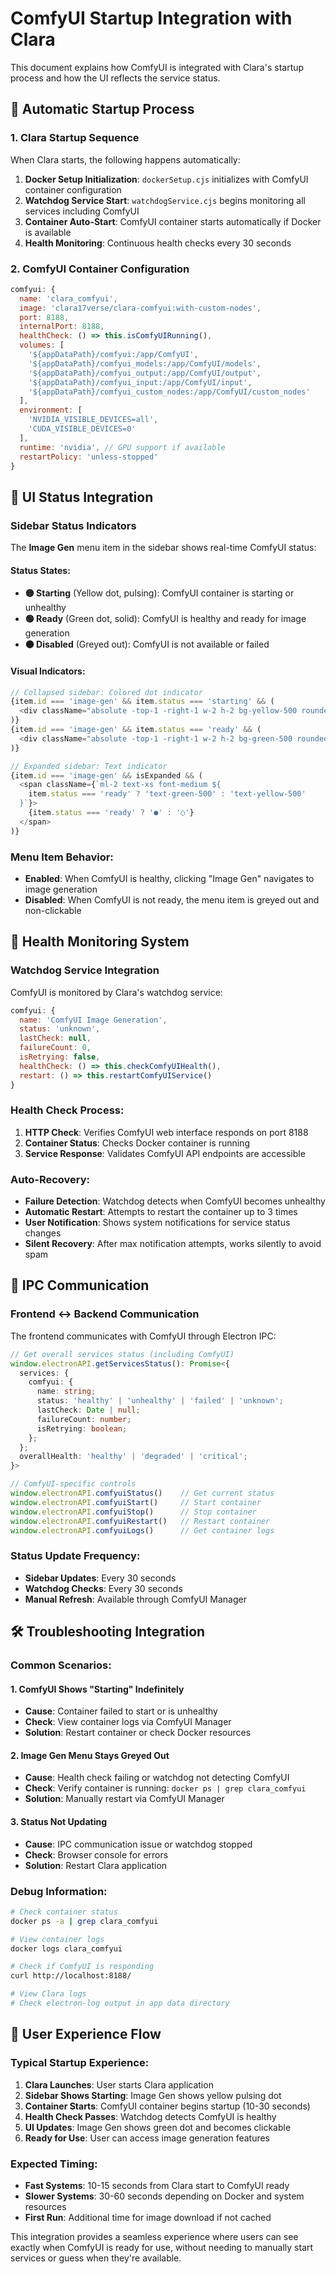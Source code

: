 # ComfyUI Startup Integration with Clara

This document explains how ComfyUI is integrated with Clara's startup process and how the UI reflects the service status.

## 🚀 Automatic Startup Process

### **1. Clara Startup Sequence**
When Clara starts, the following happens automatically:

1. **Docker Setup Initialization**: `dockerSetup.cjs` initializes with ComfyUI container configuration
2. **Watchdog Service Start**: `watchdogService.cjs` begins monitoring all services including ComfyUI
3. **Container Auto-Start**: ComfyUI container starts automatically if Docker is available
4. **Health Monitoring**: Continuous health checks every 30 seconds

### **2. ComfyUI Container Configuration**
```javascript
comfyui: {
  name: 'clara_comfyui',
  image: 'clara17verse/clara-comfyui:with-custom-nodes',
  port: 8188,
  internalPort: 8188,
  healthCheck: () => this.isComfyUIRunning(),
  volumes: [
    '${appDataPath}/comfyui:/app/ComfyUI',
    '${appDataPath}/comfyui_models:/app/ComfyUI/models',
    '${appDataPath}/comfyui_output:/app/ComfyUI/output',
    '${appDataPath}/comfyui_input:/app/ComfyUI/input',
    '${appDataPath}/comfyui_custom_nodes:/app/ComfyUI/custom_nodes'
  ],
  environment: [
    'NVIDIA_VISIBLE_DEVICES=all',
    'CUDA_VISIBLE_DEVICES=0'
  ],
  runtime: 'nvidia', // GPU support if available
  restartPolicy: 'unless-stopped'
}
```

## 🎯 UI Status Integration

### **Sidebar Status Indicators**

The **Image Gen** menu item in the sidebar shows real-time ComfyUI status:

#### **Status States:**
- **🟡 Starting** (Yellow dot, pulsing): ComfyUI container is starting or unhealthy
- **🟢 Ready** (Green dot, solid): ComfyUI is healthy and ready for image generation
- **⚫ Disabled** (Greyed out): ComfyUI is not available or failed

#### **Visual Indicators:**
```typescript
// Collapsed sidebar: Colored dot indicator
{item.id === 'image-gen' && item.status === 'starting' && (
  <div className="absolute -top-1 -right-1 w-2 h-2 bg-yellow-500 rounded-full animate-pulse"></div>
)}
{item.id === 'image-gen' && item.status === 'ready' && (
  <div className="absolute -top-1 -right-1 w-2 h-2 bg-green-500 rounded-full"></div>
)}

// Expanded sidebar: Text indicator
{item.id === 'image-gen' && isExpanded && (
  <span className={`ml-2 text-xs font-medium ${
    item.status === 'ready' ? 'text-green-500' : 'text-yellow-500'
  }`}>
    {item.status === 'ready' ? '●' : '○'}
  </span>
)}
```

### **Menu Item Behavior:**
- **Enabled**: When ComfyUI is healthy, clicking "Image Gen" navigates to image generation
- **Disabled**: When ComfyUI is not ready, the menu item is greyed out and non-clickable

## 🔄 Health Monitoring System

### **Watchdog Service Integration**
ComfyUI is monitored by Clara's watchdog service:

```javascript
comfyui: {
  name: 'ComfyUI Image Generation',
  status: 'unknown',
  lastCheck: null,
  failureCount: 0,
  isRetrying: false,
  healthCheck: () => this.checkComfyUIHealth(),
  restart: () => this.restartComfyUIService()
}
```

### **Health Check Process:**
1. **HTTP Check**: Verifies ComfyUI web interface responds on port 8188
2. **Container Status**: Checks Docker container is running
3. **Service Response**: Validates ComfyUI API endpoints are accessible

### **Auto-Recovery:**
- **Failure Detection**: Watchdog detects when ComfyUI becomes unhealthy
- **Automatic Restart**: Attempts to restart the container up to 3 times
- **User Notification**: Shows system notifications for service status changes
- **Silent Recovery**: After max notification attempts, works silently to avoid spam

## 📡 IPC Communication

### **Frontend ↔ Backend Communication**
The frontend communicates with ComfyUI through Electron IPC:

```typescript
// Get overall services status (including ComfyUI)
window.electronAPI.getServicesStatus(): Promise<{
  services: {
    comfyui: {
      name: string;
      status: 'healthy' | 'unhealthy' | 'failed' | 'unknown';
      lastCheck: Date | null;
      failureCount: number;
      isRetrying: boolean;
    };
  };
  overallHealth: 'healthy' | 'degraded' | 'critical';
}>

// ComfyUI-specific controls
window.electronAPI.comfyuiStatus()    // Get current status
window.electronAPI.comfyuiStart()     // Start container
window.electronAPI.comfyuiStop()      // Stop container
window.electronAPI.comfyuiRestart()   // Restart container
window.electronAPI.comfyuiLogs()      // Get container logs
```

### **Status Update Frequency:**
- **Sidebar Updates**: Every 30 seconds
- **Watchdog Checks**: Every 30 seconds
- **Manual Refresh**: Available through ComfyUI Manager

## 🛠️ Troubleshooting Integration

### **Common Scenarios:**

#### **1. ComfyUI Shows "Starting" Indefinitely**
- **Cause**: Container failed to start or is unhealthy
- **Check**: View container logs via ComfyUI Manager
- **Solution**: Restart container or check Docker resources

#### **2. Image Gen Menu Stays Greyed Out**
- **Cause**: Health check failing or watchdog not detecting ComfyUI
- **Check**: Verify container is running: `docker ps | grep clara_comfyui`
- **Solution**: Manually restart via ComfyUI Manager

#### **3. Status Not Updating**
- **Cause**: IPC communication issue or watchdog stopped
- **Check**: Browser console for errors
- **Solution**: Restart Clara application

### **Debug Information:**
```bash
# Check container status
docker ps -a | grep clara_comfyui

# View container logs
docker logs clara_comfyui

# Check if ComfyUI is responding
curl http://localhost:8188/

# View Clara logs
# Check electron-log output in app data directory
```

## 🎯 User Experience Flow

### **Typical Startup Experience:**
1. **Clara Launches**: User starts Clara application
2. **Sidebar Shows Starting**: Image Gen shows yellow pulsing dot
3. **Container Starts**: ComfyUI container begins startup (10-30 seconds)
4. **Health Check Passes**: Watchdog detects ComfyUI is healthy
5. **UI Updates**: Image Gen shows green dot and becomes clickable
6. **Ready for Use**: User can access image generation features

### **Expected Timing:**
- **Fast Systems**: 10-15 seconds from Clara start to ComfyUI ready
- **Slower Systems**: 30-60 seconds depending on Docker and system resources
- **First Run**: Additional time for image download if not cached

This integration provides a seamless experience where users can see exactly when ComfyUI is ready for use, without needing to manually start services or guess when they're available. 